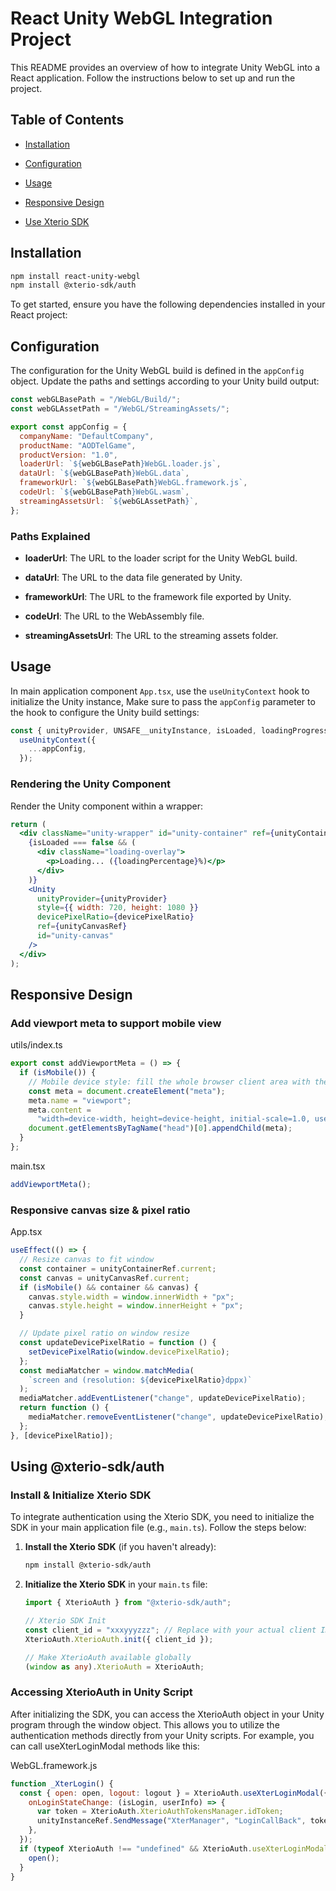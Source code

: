 # React Unity WebGL Integration Project

This README provides an overview of how to integrate Unity WebGL into a React application. Follow the instructions below to set up and run the project.

## Table of Contents

- [Installation](#installation)

- [Configuration](#configuration)

- [Usage](#usage)

- [Responsive Design](#responsive-design)

- [Use Xterio SDK](#use-xterio-sdk)

## Installation

```bash
npm install react-unity-webgl
npm install @xterio-sdk/auth
```

To get started, ensure you have the following dependencies installed in your React project:

## Configuration

The configuration for the Unity WebGL build is defined in the `appConfig` object. Update the paths and settings according to your Unity build output:

```js
const webGLBasePath = "/WebGL/Build/";
const webGLAssetPath = "/WebGL/StreamingAssets/";

export const appConfig = {
  companyName: "DefaultCompany",
  productName: "AODTelGame",
  productVersion: "1.0",
  loaderUrl: `${webGLBasePath}WebGL.loader.js`,
  dataUrl: `${webGLBasePath}WebGL.data`,
  frameworkUrl: `${webGLBasePath}WebGL.framework.js`,
  codeUrl: `${webGLBasePath}WebGL.wasm`,
  streamingAssetsUrl: `${webGLAssetPath}`,
};
```

### Paths Explained

- **loaderUrl**: The URL to the loader script for the Unity WebGL build.

- **dataUrl**: The URL to the data file generated by Unity.

- **frameworkUrl**: The URL to the framework file exported by Unity.

- **codeUrl**: The URL to the WebAssembly file.

- **streamingAssetsUrl**: The URL to the streaming assets folder.

## Usage

In main application component `App.tsx`, use the `useUnityContext` hook to initialize the Unity instance, Make sure to pass the `appConfig` parameter to the hook to configure the Unity build settings:

```jsx
const { unityProvider, UNSAFE__unityInstance, isLoaded, loadingProgression } =
  useUnityContext({
    ...appConfig,
  });
```

### Rendering the Unity Component

Render the Unity component within a wrapper:

```jsx
return (
  <div className="unity-wrapper" id="unity-container" ref={unityContainerRef}>
    {isLoaded === false && (
      <div className="loading-overlay">
        <p>Loading... ({loadingPercentage}%)</p>
      </div>
    )}
    <Unity
      unityProvider={unityProvider}
      style={{ width: 720, height: 1080 }}
      devicePixelRatio={devicePixelRatio}
      ref={unityCanvasRef}
      id="unity-canvas"
    />
  </div>
);
```

## Responsive Design

### Add viewport meta to support mobile view

utils/index.ts

```js
export const addViewportMeta = () => {
  if (isMobile()) {
    // Mobile device style: fill the whole browser client area with the game canvas:
    const meta = document.createElement("meta");
    meta.name = "viewport";
    meta.content =
      "width=device-width, height=device-height, initial-scale=1.0, user-scalable=no, shrink-to-fit=yes";
    document.getElementsByTagName("head")[0].appendChild(meta);
  }
};
```

main.tsx

```js
addViewportMeta();
```

### Responsive canvas size & pixel ratio

App.tsx

```jsx
useEffect(() => {
  // Resize canvas to fit window
  const container = unityContainerRef.current;
  const canvas = unityCanvasRef.current;
  if (isMobile() && container && canvas) {
    canvas.style.width = window.innerWidth + "px";
    canvas.style.height = window.innerHeight + "px";
  }

  // Update pixel ratio on window resize
  const updateDevicePixelRatio = function () {
    setDevicePixelRatio(window.devicePixelRatio);
  };
  const mediaMatcher = window.matchMedia(
    `screen and (resolution: ${devicePixelRatio}dppx)`
  );
  mediaMatcher.addEventListener("change", updateDevicePixelRatio);
  return function () {
    mediaMatcher.removeEventListener("change", updateDevicePixelRatio);
  };
}, [devicePixelRatio]);
```

## Using @xterio-sdk/auth

### Install & Initialize Xterio SDK

To integrate authentication using the Xterio SDK, you need to initialize the SDK in your main application file (e.g., `main.ts`). Follow the steps below:

1. **Install the Xterio SDK** (if you haven't already):

   ```bash
   npm install @xterio-sdk/auth
   ```

2. **Initialize the Xterio SDK** in your `main.ts` file:

   ```typescript
   import { XterioAuth } from "@xterio-sdk/auth";

   // Xterio SDK Init
   const client_id = "xxxyyyzzz"; // Replace with your actual client ID
   XterioAuth.XterioAuth.init({ client_id });

   // Make XterioAuth available globally
   (window as any).XterioAuth = XterioAuth;
   ```

### Accessing XterioAuth in Unity Script

After initializing the SDK, you can access the XterioAuth object in your Unity program through the window object. This allows you to utilize the authentication methods directly from your Unity scripts.
For example, you can call useXterLoginModal methods like this:

WebGL.framework.js

```js
function _XterLogin() {
  const { open: open, logout: logout } = XterioAuth.useXterLoginModal({
    onLoginStateChange: (isLogin, userInfo) => {
      var token = XterioAuth.XterioAuthTokensManager.idToken;
      unityInstanceRef.SendMessage("XterManager", "LoginCallBack", token);
    },
  });
  if (typeof XterioAuth !== "undefined" && XterioAuth.useXterLoginModal) {
    open();
  }
}
```
